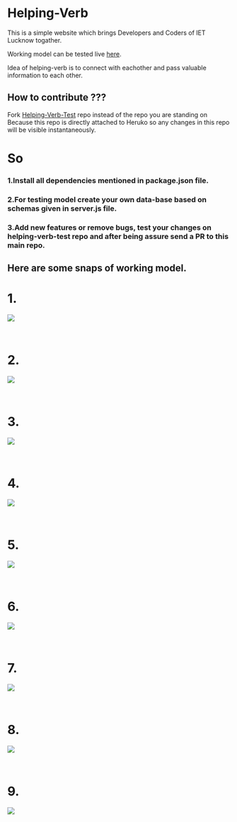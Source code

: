 # Helping-Verb
This is a simple website which brings Developers and Coders of IET Lucknow togather.

Working model can be tested live <a href="https://helping-verb.herokuapp.com/homepage" target="_blank">here</a>.
<br>

Idea of helping-verb is to connect with eachother and pass valuable information to each other.


## How to contribute ???
Fork [Helping-Verb-Test](https://github.com/maskmanlucifer/Helping-Verb-Test) repo instead of the repo you are standing on <br>
Because this repo is directly attached to Heruko so any changes in this repo will be visible instantaneously.<br>
# So
### 1.Install all dependencies mentioned in package.json file.
### 2.For testing model create your own data-base based on schemas given in server.js file.
### 3.Add new features or remove bugs, test your changes on helping-verb-test repo and after being assure send a PR to this main repo.

## Here are some snaps of working model.

# 1.
![](/images/1.png)

<br>

# 2.
![](/images/2.png)


<br>

# 3.
![](/images/3.png)

<br>

# 4.
![](/images/4.png)

<br>

# 5.
![](/images/5.png)

<br>

# 6.
![](/images/6.png)

<br>

# 7.
![](/images/7.png)

<br>

# 8.
![](/images/8.png)

<br>

# 9.
![](/images/9.png)

<br>





